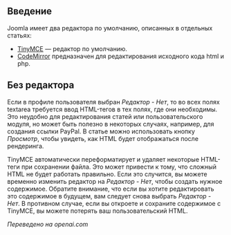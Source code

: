 <!-- Filename: Content_editors / Display title: Редакторы контента  -->

## Введение

Joomla имеет два редактора по умолчанию, описанных в отдельных статьях:

- [TinyMCE](jdocmanual?article=user/editors/tinymce-plugin) — редактор по 
  умолчанию.
- [CodeMirror](jdocmanual?article=user/editors/codemirror-plugin) предназначен 
  для редактирования исходного кода html и php.

## Без редактора

Если в профиле пользователя выбран *Редактор - Нет*, то во всех полях textarea требуется ввод HTML-тегов в тех полях, где они необходимы. Это неудобно для редактирования статей или пользовательского модуля, но может быть полезно в некоторых случаях, например, для создания ссылки PayPal. В статье можно использовать кнопку *Просмотр*, чтобы увидеть, как HTML будет отображаться после рендеринга.

TinyMCE автоматически переформатирует и удаляет некоторые HTML-теги при сохранении файла. Это может привести к тому, что сложный HTML не будет работать правильно. Если это случится, вы можете временно изменить редактор на *Редактор - Нет*, чтобы создать нужное содержимое. Обратите внимание, что если вы хотите редактировать это содержимое в будущем, вам следует снова выбрать *Редактор - Нет*. В противном случае, если вы откроете и сохраните содержимое с TinyMCE, вы можете потерять ваш пользовательский HTML.

*Переведено на openai.com*

